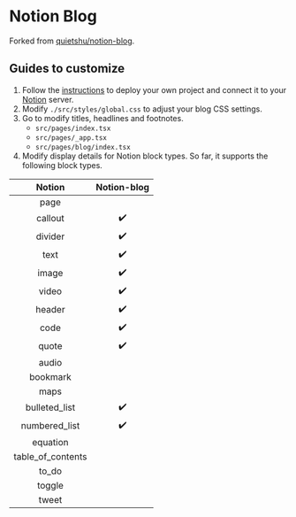 # Notion Blog

Forked from [quietshu/notion-blog](https://github.com/quietshu/notion-blog).

## Guides to customize
1. Follow the [instructions](https://github.com/ijjk/notion-blog#creating-your-pages-table) to deploy your own project and connect it to your [Notion](https://www.notion.so/) server.
2. Modify `./src/styles/global.css` to adjust your blog CSS settings.
3. Go to modify titles, headlines and footnotes.
    - `src/pages/index.tsx` 
    - `src/pages/_app.tsx`
    - `src/pages/blog/index.tsx`
4. Modify display details for Notion block types. So far, it supports the following block types. 

|       Notion      	| Notion-blog 	|
|:-----------------:|:-----------:|
|        page       	|             	|
|      callout      	|      ✔️      	|
|      divider      	|      ✔️      	|
|        text       	|      ✔️      	|
|       image       	|      ✔️      	|
|       video       	|      ✔️      	|
|       header      	|      ✔️      	|
|        code       	|      ✔️      	|
|       quote       	|      ✔️      	|
|       audio       	|             	|
|      bookmark     	|             	|
|        maps       	|             	|
|   bulleted_list   	|      ✔️      	|
|   numbered_list   	|      ✔️      	|
|      equation     	|             	|
| table_of_contents 	|             	|
|       to_do       	|             	|
|       toggle      	|             	|
|       tweet       	|             	|
